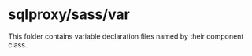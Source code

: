# sqlproxy/sass/var

This folder contains variable declaration files named by their component class.
